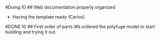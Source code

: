#Doing:10 ## Web documentation properly organized
- Having the template ready (Carlos)


#DONE:10 ## First order of parts
We ordered the polyfuge model to start building and trying it out.
